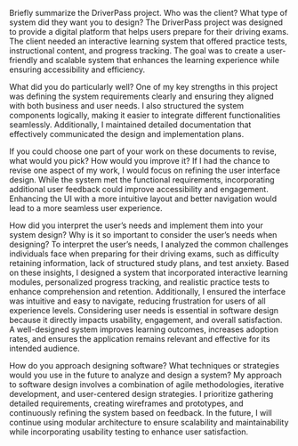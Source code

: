 Briefly summarize the DriverPass project. Who was the client? What type of system did they want you to design?
The DriverPass project was designed to provide a digital platform that helps users prepare for their driving exams. The client needed an interactive learning system that offered practice tests, instructional content, and progress tracking. The goal was to create a user-friendly and scalable system that enhances the learning experience while ensuring accessibility and efficiency.

What did you do particularly well?
One of my key strengths in this project was defining the system requirements clearly and ensuring they aligned with both business and user needs. I also structured the system components logically, making it easier to integrate different functionalities seamlessly. Additionally, I maintained detailed documentation that effectively communicated the design and implementation plans.

If you could choose one part of your work on these documents to revise, what would you pick? How would you improve it?
If I had the chance to revise one aspect of my work, I would focus on refining the user interface design. While the system met the functional requirements, incorporating additional user feedback could improve accessibility and engagement. Enhancing the UI with a more intuitive layout and better navigation would lead to a more seamless user experience.

How did you interpret the user’s needs and implement them into your system design? Why is it so important to consider the user’s needs when designing?
To interpret the user’s needs, I analyzed the common challenges individuals face when preparing for their driving exams, such as difficulty retaining information, lack of structured study plans, and test anxiety. Based on these insights, I designed a system that incorporated interactive learning modules, personalized progress tracking, and realistic practice tests to enhance comprehension and retention. Additionally, I ensured the interface was intuitive and easy to navigate, reducing frustration for users of all experience levels. Considering user needs is essential in software design because it directly impacts usability, engagement, and overall satisfaction. A well-designed system improves learning outcomes, increases adoption rates, and ensures the application remains relevant and effective for its intended audience.

How do you approach designing software? What techniques or strategies would you use in the future to analyze and design a system?
My approach to software design involves a combination of agile methodologies, iterative development, and user-centered design strategies. I prioritize gathering detailed requirements, creating wireframes and prototypes, and continuously refining the system based on feedback. In the future, I will continue using modular architecture to ensure scalability and maintainability while incorporating usability testing to enhance user satisfaction.
